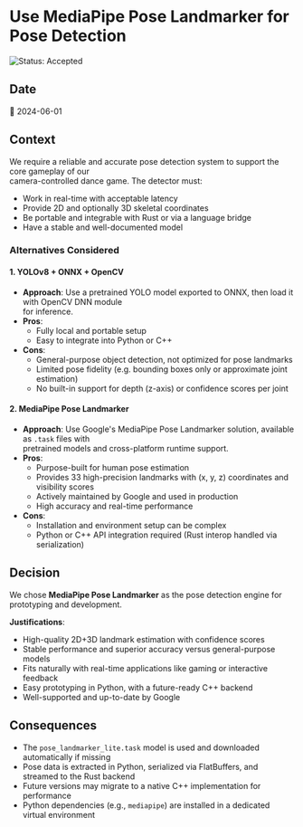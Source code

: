 # Use MediaPipe Pose Landmarker for Pose Detection

![Status: Accepted](https://img.shields.io/badge/status-accepted-brightgreen)

## Date

📅 2024-06-01

## Context

We require a reliable and accurate pose detection system to support the core gameplay of our  
camera-controlled dance game. The detector must:

- Work in real-time with acceptable latency
- Provide 2D and optionally 3D skeletal coordinates
- Be portable and integrable with Rust or via a language bridge
- Have a stable and well-documented model

### Alternatives Considered

#### 1. YOLOv8 + ONNX + OpenCV

- **Approach**: Use a pretrained YOLO model exported to ONNX, then load it with OpenCV DNN module  
  for inference.
- **Pros**:
  - Fully local and portable setup
  - Easy to integrate into Python or C++
- **Cons**:
  - General-purpose object detection, not optimized for pose landmarks
  - Limited pose fidelity (e.g. bounding boxes only or approximate joint estimation)
  - No built-in support for depth (z-axis) or confidence scores per joint

#### 2. MediaPipe Pose Landmarker

- **Approach**: Use Google's MediaPipe Pose Landmarker solution, available as `.task` files with  
  pretrained models and cross-platform runtime support.
- **Pros**:
  - Purpose-built for human pose estimation
  - Provides 33 high-precision landmarks with (x, y, z) coordinates and visibility scores
  - Actively maintained by Google and used in production
  - High accuracy and real-time performance
- **Cons**:
  - Installation and environment setup can be complex
  - Python or C++ API integration required (Rust interop handled via serialization)

## Decision

We chose **MediaPipe Pose Landmarker** as the pose detection engine for prototyping and development.

**Justifications**:
- High-quality 2D+3D landmark estimation with confidence scores
- Stable performance and superior accuracy versus general-purpose models
- Fits naturally with real-time applications like gaming or interactive feedback
- Easy prototyping in Python, with a future-ready C++ backend
- Well-supported and up-to-date by Google

## Consequences

- The `pose_landmarker_lite.task` model is used and downloaded automatically if missing
- Pose data is extracted in Python, serialized via FlatBuffers, and streamed to the Rust backend
- Future versions may migrate to a native C++ implementation for performance
- Python dependencies (e.g., `mediapipe`) are installed in a dedicated virtual environment

